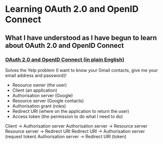 # Learning OAuth 2.0 and OpenID Connect

## What I have understood as I have begun to learn about OAuth 2.0 and OpenID Connect

### [OAuth 2.0 and OpenID Connect (in plain English)](https://www.youtube.com/watch?v=996OiexHze0)

Solves the Yelp problem (I want to know your Gmail contacts, give me your email
address and password)!

- Resource owner (the user)
- Client (an application)
- Authorisation server (Google)
- Resource server (Google contacts)
- Authorisation grant (roles)
- Redirect URI (where on the application to return the user)
- Access token (the permission to do what I need to do)

Client -> Authorisation server Authorisation server -> Resource server Resource
server -> Redirect URI Redirect URI -> Authorisation server (request token)
Authorisation server -> Redirect URI (token)
